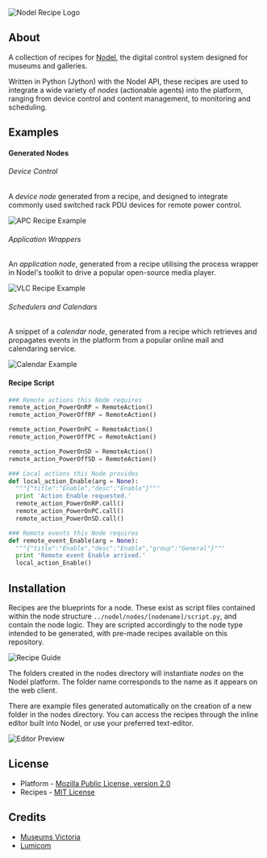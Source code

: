 
![Nodel Recipe Logo](http://nodel.io/media/1045/nodel-recipes.png)

## About
A collection of recipes for [Nodel](https://github.com/museumsvictoria/nodel), the digital control system designed for museums and galleries.

Written in Python (Jython) with the Nodel API, these recipes are used to integrate a wide variety of _nodes_ (actionable agents) into the platform, ranging from device control and content management, to monitoring and scheduling.

## Examples

#### Generated Nodes

###### Device Control
A *device node* generated from a recipe, and designed to integrate commonly used switched rack PDU devices for remote power control.

![APC Recipe Example](http://nodel.io/media/1046/apc_slim_new.png)

###### Application Wrappers
An *application node*, generated from a recipe utilising the process wrapper in Nodel's toolkit to drive a popular open-source media player.

![VLC Recipe Example](http://nodel.io/media/1047/vlc_slimexample_15.png)

###### Schedulers and Calendars ######
A snippet of a *calendar node*, generated from a recipe which retrieves and propagates events in the platform from a popular online mail and calendaring service.

![Calendar Example](http://nodel.io/media/1048/calendar_slim_preview.png)

#### Recipe Script

```Python
### Remote actions this Node requires
remote_action_PowerOnRP = RemoteAction()
remote_action_PowerOffRP = RemoteAction()

remote_action_PowerOnPC = RemoteAction()
remote_action_PowerOffPC = RemoteAction()

remote_action_PowerOnSD = RemoteAction()
remote_action_PowerOffSD = RemoteAction()

### Local actions this Node provides
def local_action_Enable(arg = None):
  """{"title":"Enable","desc":"Enable"}"""
  print 'Action Enable requested.'
  remote_action_PowerOnRP.call()
  remote_action_PowerOnPC.call()
  remote_action_PowerOnSD.call()

### Remote events this Node requires
def remote_event_Enable(arg = None):
  """{"title":"Enable","desc":"Enable","group":"General"}"""
  print 'Remote event Enable arrived.'
  local_action_Enable()
```

## Installation
Recipes are the blueprints for a node. These exist as script files contained within the node structure `../nodel/nodes/[nodename]/script.py`, and contain the node logic. They are scripted accordingly to the node type intended to be generated, with pre-made recipes available on this repository.

![Recipe Guide](http://nodel.io/media/1049/recipeplacement.jpg)

The folders created in the nodes directory will instantiate *nodes* on the Nodel platform. The folder name corresponds to the name as it appears on the web client.

There are example files generated automatically on the creation of a new folder in the nodes directory. You can access the recipes through the inline editor built into Nodel, or use your preferred text-editor.

![Editor Preview](http://nodel.io/media/1050/inlineeditor.png)

## License
* Platform - [Mozilla Public License, version 2.0](http://www.mozilla.org/MPL/2.0)
* Recipes - [MIT License](http://opensource.org/licenses/MIT)

## Credits

* [Museums Victoria](http://museumvictoria.com.au)
* [Lumicom](http://lumicom.com.au)
